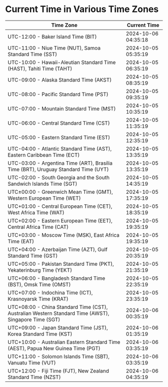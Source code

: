 # Current Time in Various Time Zones

| Time Zone | Current Time |
|-----------|--------------|
| UTC-12:00 - Baker Island Time (BIT) | 2024-10-06 04:35:18 |
| UTC-11:00 - Niue Time (NUT), Samoa Standard Time (SST) | 2024-10-05 05:35:19 |
| UTC-10:00 - Hawaii-Aleutian Standard Time (HAST), Tahiti Time (TAHT) | 2024-10-05 06:35:19 |
| UTC-09:00 - Alaska Standard Time (AKST) | 2024-10-05 08:35:19 |
| UTC-08:00 - Pacific Standard Time (PST) | 2024-10-05 09:35:19 |
| UTC-07:00 - Mountain Standard Time (MST) | 2024-10-05 10:35:19 |
| UTC-06:00 - Central Standard Time (CST) | 2024-10-05 11:35:19 |
| UTC-05:00 - Eastern Standard Time (EST) | 2024-10-05 12:35:19 |
| UTC-04:00 - Atlantic Standard Time (AST), Eastern Caribbean Time (ECT) | 2024-10-05 13:35:19 |
| UTC-03:00 - Argentina Time (ART), Brasília Time (BRT), Uruguay Standard Time (UYT) | 2024-10-05 13:35:19 |
| UTC-02:00 - South Georgia and the South Sandwich Islands Time (SGT) | 2024-10-05 14:35:19 |
| UTC±00:00 - Greenwich Mean Time (GMT), Western European Time (WET) | 2024-10-05 17:35:19 |
| UTC+01:00 - Central European Time (CET), West Africa Time (WAT) | 2024-10-05 18:35:19 |
| UTC+02:00 - Eastern European Time (EET), Central Africa Time (CAT) | 2024-10-05 19:35:19 |
| UTC+03:00 - Moscow Time (MSK), East Africa Time (EAT) | 2024-10-05 19:35:19 |
| UTC+04:00 - Azerbaijan Time (AZT), Gulf Standard Time (GST) | 2024-10-05 20:35:19 |
| UTC+05:00 - Pakistan Standard Time (PKT), Yekaterinburg Time (YEKT) | 2024-10-05 21:35:19 |
| UTC+06:00 - Bangladesh Standard Time (BST), Omsk Time (OMST) | 2024-10-05 22:35:19 |
| UTC+07:00 - Indochina Time (ICT), Krasnoyarsk Time (KRAT) | 2024-10-05 23:35:19 |
| UTC+08:00 - China Standard Time (CST), Australian Western Standard Time (AWST), Singapore Time (SGT) | 2024-10-06 00:35:19 |
| UTC+09:00 - Japan Standard Time (JST), Korea Standard Time (KST) | 2024-10-06 01:35:19 |
| UTC+10:00 - Australian Eastern Standard Time (AEST), Papua New Guinea Time (PGT) | 2024-10-06 03:35:19 |
| UTC+11:00 - Solomon Islands Time (SBT), Vanuatu Time (VUT) | 2024-10-06 03:35:19 |
| UTC+12:00 - Fiji Time (FJT), New Zealand Standard Time (NZST) | 2024-10-06 04:35:19 |
